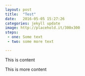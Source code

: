```yaml
---
layout: post
title:  "Test"
date:   2016-05-05 15:27:26
categories: jekyll update
image: http://placehold.it/300x300
steps: 
 - one: Some text
 - two: some more text

---
```


This is content

This is more content